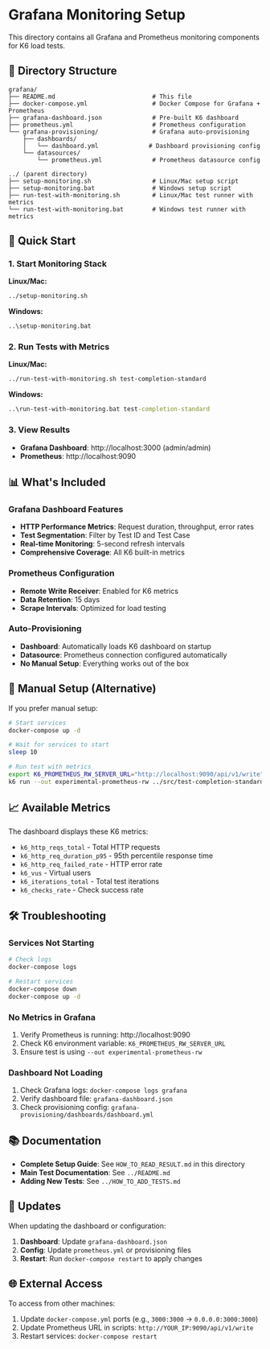 # Grafana Monitoring Setup

This directory contains all Grafana and Prometheus monitoring components for K6 load tests.

## 📁 Directory Structure

```
grafana/
├── README.md                           # This file
├── docker-compose.yml                  # Docker Compose for Grafana + Prometheus
├── grafana-dashboard.json              # Pre-built K6 dashboard
├── prometheus.yml                      # Prometheus configuration
└── grafana-provisioning/               # Grafana auto-provisioning
    ├── dashboards/
    │   └── dashboard.yml              # Dashboard provisioning config
    └── datasources/
        └── prometheus.yml              # Prometheus datasource config

../ (parent directory)
├── setup-monitoring.sh                 # Linux/Mac setup script
├── setup-monitoring.bat                # Windows setup script
├── run-test-with-monitoring.sh         # Linux/Mac test runner with metrics
└── run-test-with-monitoring.bat        # Windows test runner with metrics
```

## 🚀 Quick Start

### 1. Start Monitoring Stack

**Linux/Mac:**
```bash
../setup-monitoring.sh
```

**Windows:**
```cmd
..\setup-monitoring.bat
```

### 2. Run Tests with Metrics

**Linux/Mac:**
```bash
../run-test-with-monitoring.sh test-completion-standard
```

**Windows:**
```cmd
..\run-test-with-monitoring.bat test-completion-standard
```

### 3. View Results

- **Grafana Dashboard**: http://localhost:3000 (admin/admin)
- **Prometheus**: http://localhost:9090

## 📊 What's Included

### Grafana Dashboard Features
- **HTTP Performance Metrics**: Request duration, throughput, error rates
- **Test Segmentation**: Filter by Test ID and Test Case
- **Real-time Monitoring**: 5-second refresh intervals
- **Comprehensive Coverage**: All K6 built-in metrics

### Prometheus Configuration
- **Remote Write Receiver**: Enabled for K6 metrics
- **Data Retention**: 15 days
- **Scrape Intervals**: Optimized for load testing

### Auto-Provisioning
- **Dashboard**: Automatically loads K6 dashboard on startup
- **Datasource**: Prometheus connection configured automatically
- **No Manual Setup**: Everything works out of the box

## 🔧 Manual Setup (Alternative)

If you prefer manual setup:

```bash
# Start services
docker-compose up -d

# Wait for services to start
sleep 10

# Run test with metrics
export K6_PROMETHEUS_RW_SERVER_URL="http://localhost:9090/api/v1/write"
k6 run --out experimental-prometheus-rw ../src/test-completion-standard.js
```

## 📈 Available Metrics

The dashboard displays these K6 metrics:

- `k6_http_reqs_total` - Total HTTP requests
- `k6_http_req_duration_p95` - 95th percentile response time
- `k6_http_req_failed_rate` - HTTP error rate
- `k6_vus` - Virtual users
- `k6_iterations_total` - Total test iterations
- `k6_checks_rate` - Check success rate

## 🛠️ Troubleshooting

### Services Not Starting
```bash
# Check logs
docker-compose logs

# Restart services
docker-compose down
docker-compose up -d
```

### No Metrics in Grafana
1. Verify Prometheus is running: http://localhost:9090
2. Check K6 environment variable: `K6_PROMETHEUS_RW_SERVER_URL`
3. Ensure test is using `--out experimental-prometheus-rw`

### Dashboard Not Loading
1. Check Grafana logs: `docker-compose logs grafana`
2. Verify dashboard file: `grafana-dashboard.json`
3. Check provisioning config: `grafana-provisioning/dashboards/dashboard.yml`

## 📚 Documentation

- **Complete Setup Guide**: See `HOW_TO_READ_RESULT.md` in this directory
- **Main Test Documentation**: See `../README.md`
- **Adding New Tests**: See `../HOW_TO_ADD_TESTS.md`

## 🔄 Updates

When updating the dashboard or configuration:

1. **Dashboard**: Update `grafana-dashboard.json`
2. **Config**: Update `prometheus.yml` or provisioning files
3. **Restart**: Run `docker-compose restart` to apply changes

## 🌐 External Access

To access from other machines:

1. Update `docker-compose.yml` ports (e.g., `3000:3000` → `0.0.0.0:3000:3000`)
2. Update Prometheus URL in scripts: `http://YOUR_IP:9090/api/v1/write`
3. Restart services: `docker-compose restart`
